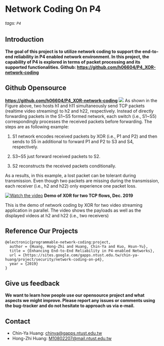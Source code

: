 # Network Coding On P4
###### tags: `P4`
## **Introduction**
**The goal of this project is to utilize network coding to support the end-to-end reliability in P4 enabled network environment.
In this project, the capability of P4 is explored in terms of packet processing and its supported functionalities. 
Github: https://github.com/h06604/P4_XOR-network-coding**
## **Github Opensource**
**https://github.com/h06604/P4_XOR-network-coding**
![](https://i.imgur.com/AkR6yIY.jpg)
As shown in the Figure above, two hosts h1 and h11 simultaneously send TCP packets (realtime video streaming) to h2 and h22, respectively. Instead of directly forwarding packets in the S1~S5 formed network, each switch (i.e., S1~S5) correspondingly processes the received packets before forwarding. The steps are as following example:

1. S1 network encodes received packets by XOR (i.e., P1 and P2) and then sends to S5 in additional to forward P1 and P2 to S3 and S4, respectively.

2. S3~S5 just forward received packets to S2.

3. S2 reconstructs the received packets conditionally.

As a results, in this example, a lost packet can be tolerant during transmission. Even though two packets are missing during the transmission, each receiver (i.e., h2 and h22) only experience one packet loss.

[![Watch the video](https://i.imgur.com/8wf5LP4.png)](https://drive.google.com/file/d/1VK6IBAxl_pRLyR4dnMvYS4OXZG7fwztw/view)
**Demo of XOR for two TCP flows, Dec. 2019**

This is the demo of network coding by XOR for two video streaming application in parallel. The video shows the payloads as well as the displayed videos at h2 and h22 (i.e., two receivers)

## **Reference Our Projects**
```
@electronic{programmable-network-coding:project,
  author = {Huang, Hong-Zhi and Huang, Chin-Ya and Kuo, Hsun-Yu},
  title = {Enhancing End-to-End Reliability in P4-enabled Networks},
  url = {https://sites.google.com/gapps.ntust.edu.tw/chin-ya-huang/project/security/network-coding-on-p4},
  year = {2019}
}
```

## **Give us feedback**
**We want to learn how people use our opensource project and what aspects we might improve. Please report any issues or comments using the bug-tracker and do not hesitate to approach us via e-mail.**

## **Contact**
* Chin-Ya Huang: chinya@gapps.ntust.edu.tw
* Hong-Zhi Huang: M10802207@mail.ntust.edu.tw 